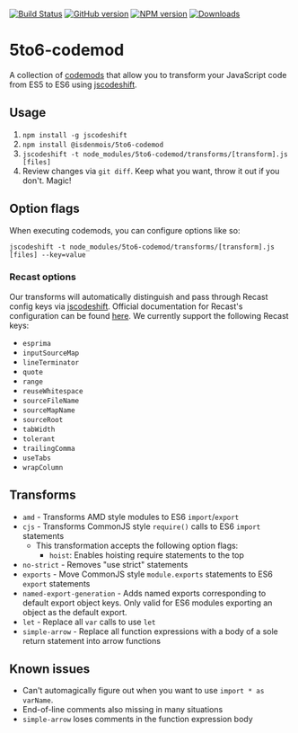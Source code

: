 [![Build Status](https://travis-ci.org/5to6/5to6-codemod.svg)](https://travis-ci.org/5to6/5to6-codemod)
[![GitHub version](https://img.shields.io/github/tag/5to6/5to6-codemod.svg)](https://github.com/5to6/5to6-codemod)
[![NPM version](https://img.shields.io/npm/v/5to6-codemod.svg)](https://www.npmjs.com/package/5to6-codemod)
[![Downloads](https://img.shields.io/npm/dm/5to6-codemod.svg)](https://www.npmjs.com/package/5to6-codemod)

# 5to6-codemod

A collection of [codemods](https://medium.com/@cpojer/effective-javascript-codemods-5a6686bb46fb) that allow you to transform your JavaScript code from ES5 to ES6 using [jscodeshift](https://github.com/facebook/jscodeshift).

## Usage

1. `npm install -g jscodeshift`
2. `npm install @isdenmois/5to6-codemod`
3. `jscodeshift -t node_modules/5to6-codemod/transforms/[transform].js [files]`
4. Review changes via `git diff`. Keep what you want, throw it out if you don't. Magic!

## Option flags

When executing codemods, you can configure options like so:

`jscodeshift -t node_modules/5to6-codemod/transforms/[transform].js [files] --key=value`

### Recast options

Our transforms will automatically distinguish and pass through Recast config keys via [jscodeshift](https://github.com/facebook/jscodeshift#passing-options-to-recast). Official documentation for Recast's configuration can be found [here](https://github.com/benjamn/recast/blob/4899a70d4b9aeec9c599065be3338464b7047767/lib/options.js#L1). We currently support the following Recast keys:
- `esprima`
- `inputSourceMap`
- `lineTerminator`
- `quote`
- `range`
- `reuseWhitespace`
- `sourceFileName`
- `sourceMapName`
- `sourceRoot`
- `tabWidth`
- `tolerant`
- `trailingComma`
- `useTabs`
- `wrapColumn`

## Transforms

- `amd` - Transforms AMD style modules to ES6 `import`/`export`
- `cjs` - Transforms CommonJS style `require()` calls to ES6 `import` statements
	- This transformation accepts the following option flags:
		- `hoist`: Enables hoisting require statements to the top
- `no-strict` - Removes "use strict" statements
- `exports` - Move CommonJS style `module.exports` statements to ES6 `export` statements
- `named-export-generation` - Adds named exports corresponding to default export object keys. Only valid for ES6 modules exporting an object as the default export.
- `let` - Replace all `var` calls to use `let`
- `simple-arrow` - Replace all function expressions with a body of a sole return statement into arrow functions

## Known issues

* Can't automagically figure out when you want to use `import * as varName`.
* End-of-line comments also missing in many situations
* `simple-arrow` loses comments in the function expression body
